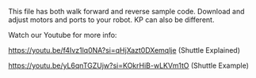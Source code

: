This file has both walk forward and reverse sample code. Download and adjust motors and ports to your robot. KP can also be different.

Watch our Youtube for more info:

https://youtu.be/f4Ivz1lq0NA?si=qHjXazt0DXemqlje (Shuttle Explained)

https://youtu.be/yL6qnTGZUjw?si=KOkrHiB-wLKVm1tO (Shuttle Example)
